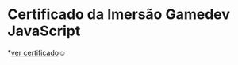 # Certificado da Imersão Gamedev JavaScript
*[ver certificado](https://github.com/LilianBarreto/Certificado1)☺
